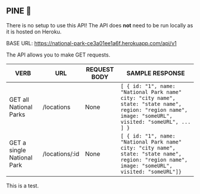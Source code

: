 ## PINE 🌲

There is no setup to use this API! The API does **not** need to be run locally as it is hosted on Heroku. 

BASE URL: https://national-park-ce3a01ee1a6f.herokuapp.com/api/v1

The API allows you to make GET requests. 

| **VERB** | **URL** | **REQUEST BODY** | **SAMPLE RESPONSE** |
| -------- | ------- | ---------------- | ------------------- |
| GET all National Parks| /locations | None | `[ { id: "1", name: "National Park name" city: "city name", state: "state name", region: "region name", image: "someURL", visited: "someURL", ... ] }` |
| GET a single National Park | /locations/:id | None | `[ { id: "1", name: "National Park name" city: "city name", state: "state name", region: "region name", image: "someURL", visited: "someURL"]}` |

This is a test.